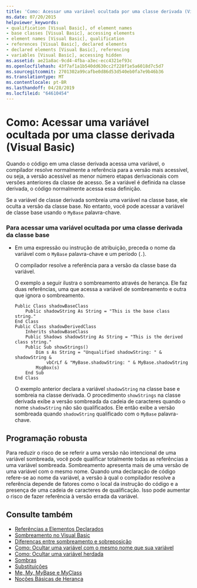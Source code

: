 ```yaml
---
title: 'Como: Acessar uma variável ocultada por uma classe derivada (Visual Basic)'
ms.date: 07/20/2015
helpviewer_keywords:
- qualification [Visual Basic], of element names
- base classes [Visual Basic], accessing elements
- element names [Visual Basic], qualification
- references [Visual Basic], declared elements
- declared elements [Visual Basic], referencing
- variables [Visual Basic], accessing hidden
ms.assetid: ae21a8ac-9cd4-4fba-a3ec-ecc4321ef93c
ms.openlocfilehash: 43f7af1a1b540dd630cc2f228f1e5a6018d7c5d7
ms.sourcegitcommit: 2701302a99cafbe0d86d53d540eb0fa7e9b46b36
ms.translationtype: MT
ms.contentlocale: pt-BR
ms.lasthandoff: 04/28/2019
ms.locfileid: "64610454"
---
```

# <a name="how-to-access-a-variable-hidden-by-a-derived-class-visual-basic"></a>Como: Acessar uma variável ocultada por uma classe derivada (Visual Basic)
Quando o código em uma classe derivada acessa uma variável, o compilador resolve normalmente a referência para a versão mais acessível, ou seja, a versão acessível as menor número etapas derivacionais com versões anteriores da classe de acesso. Se a variável é definida na classe derivada, o código normalmente acessa essa definição.  
  
 Se a variável de classe derivada sombreia uma variável na classe base, ele oculta a versão da classe base. No entanto, você pode acessar a variável de classe base usando o `MyBase` palavra-chave.  
  
### <a name="to-access-a-base-class-variable-hidden-by-a-derived-class"></a>Para acessar uma variável ocultada por uma classe derivada da classe base  
  
- Em uma expressão ou instrução de atribuição, preceda o nome da variável com o `MyBase` palavra-chave e um período (`.`).  
  
     O compilador resolve a referência para a versão da classe base da variável.  
  
     O exemplo a seguir ilustra o sombreamento através de herança. Ele faz duas referências, uma que acessa a variável de sombreamento e outra que ignora o sombreamento.  
  
    ```  
    Public Class shadowBaseClass  
        Public shadowString As String = "This is the base class string."  
    End Class  
    Public Class shadowDerivedClass  
        Inherits shadowBaseClass  
        Public Shadows shadowString As String = "This is the derived class string."  
        Public Sub showStrings()  
            Dim s As String = "Unqualified shadowString: " & shadowString &  
                vbCrLf & "MyBase.shadowString: " & MyBase.shadowString  
            MsgBox(s)  
        End Sub  
    End Class  
    ```  
  
     O exemplo anterior declara a variável `shadowString` na classe base e sombreia na classe derivada. O procedimento `showStrings` na classe derivada exibe a versão sombreada da cadeia de caracteres quando o nome `shadowString` não são qualificados. Ele então exibe a versão sombreada quando `shadowString` qualificado com o `MyBase` palavra-chave.  
  
## <a name="robust-programming"></a>Programação robusta  
 Para reduzir o risco de se referir a uma versão não intencional de uma variável sombreada, você pode qualificar totalmente todas as referências a uma variável sombreada. Sombreamento apresenta mais de uma versão de uma variável com o mesmo nome. Quando uma declaração de código refere-se ao nome da variável, a versão à qual o compilador resolve a referência depende de fatores como o local da instrução do código e a presença de uma cadeia de caracteres de qualificação. Isso pode aumentar o risco de fazer referência à versão errada da variável.  
  
## <a name="see-also"></a>Consulte também

- [Referências a Elementos Declarados](../../../../visual-basic/programming-guide/language-features/declared-elements/references-to-declared-elements.md)
- [Sombreamento no Visual Basic](../../../../visual-basic/programming-guide/language-features/declared-elements/shadowing.md)
- [Diferenças entre sombreamento e sobreposição](../../../../visual-basic/programming-guide/language-features/declared-elements/differences-between-shadowing-and-overriding.md)
- [Como: Ocultar uma variável com o mesmo nome que sua variável](../../../../visual-basic/programming-guide/language-features/declared-elements/how-to-hide-a-variable-with-the-same-name-as-your-variable.md)
- [Como: Ocultar uma variável herdada](../../../../visual-basic/programming-guide/language-features/declared-elements/how-to-hide-an-inherited-variable.md)
- [Sombras](../../../../visual-basic/language-reference/modifiers/shadows.md)
- [Substituições](../../../../visual-basic/language-reference/modifiers/overrides.md)
- [Me, My, MyBase e MyClass](../../../../visual-basic/programming-guide/program-structure/me-my-mybase-and-myclass.md)
- [Noções Básicas de Herança](../../../../visual-basic/programming-guide/language-features/objects-and-classes/inheritance-basics.md)
